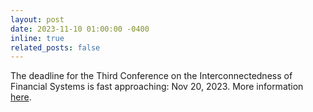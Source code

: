 ```yaml
---
layout: post
date: 2023-11-10 01:00:00 -0400
inline: true
related_posts: false
---
```


The deadline for the Third Conference on the Interconnectedness of Financial Systems is fast approaching: Nov 20, 2023. More information <a href= 'https://www.federalreserve.gov/conferences/conference-on-the-interconnectedness-of-financial-systems-202403.htm'>here</a>. 
